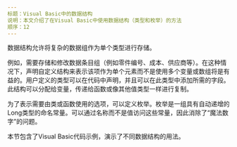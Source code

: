 ```yaml
---
标题：Visual Basic中的数据结构
说明：本文介绍了在Visual Basic中使用数据结构（类型和枚举）的方法
顺序：12
---
```


数据结构允许将复杂的数据组作为单个类型进行存储。

例如，需要存储和修改数据条目组（例如零件编号、成本、供应商等）。在这种情况下，声明自定义结构来表示该项作为单个元素而不是使用多个变量或数组将是有益的。用户定义的类型可以在代码中声明，并且可以在此类型中添加所需的字段。此结构可以分配给变量，传递给函数或像其他值类型一样进行复制。

为了表示需要由类或函数使用的选项，可以定义枚举。枚举是一组具有自动递增的Long类型的命名常量。可以通过名称而不是值访问这些常量，因此消除了“魔法数字”的问题。

本节包含了Visual Basic代码示例，演示了不同数据结构的用法。